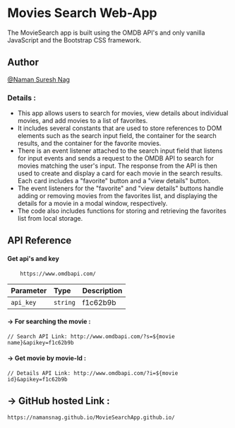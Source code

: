 # Movies Search Web-App

The MovieSearch app is built using the OMDB API's and only vanilla JavaScript and the Bootstrap CSS framework.


## Author

[@Naman Suresh Nag](https://github.com/NamanSnag/MovieSearch-App/tree/master)

### Details :

- This app allows users to search for movies, view details about individual movies, and add movies to a list of favorites.
- It includes several constants that are used to store references to DOM elements such as the search input field, the container for the search results, and the container for the favorite movies.
- There is an event listener attached to the search input field that listens for input events and sends a request to the OMDB API to search for movies matching the user's input. The response from the API is then used to create and display a card for each movie in the search results. Each card includes a "favorite" button and a "view details" button.
- The event listeners for the "favorite" and "view details" buttons handle adding or removing movies from the favorites list, and displaying the details for a movie in a modal window, respectively.
- The code also includes functions for storing and retrieving the favorites list from local storage.


## API Reference

#### Get api's and key 

```http
    https://www.omdbapi.com/
```

| Parameter | Type     | Description                |
| :-------- | :------- | :------------------------- |
| `api_key` | `string` | f1c62b9b |

#### -> For searching the movie :

```http
// Search API Link: http://www.omdbapi.com/?s=${movie name}&apikey=f1c62b9b
```
#### -> Get movie by movie-Id :

```http
// Details API Link: http://www.omdbapi.com/?i=${movie id}&apikey=f1c62b9b
```

## -> GitHub hosted Link :

```http
https://namansnag.github.io/MovieSearchApp.github.io/
```